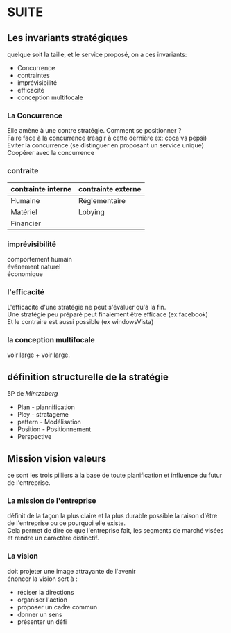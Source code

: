 # SUITE

## Les invariants stratégiques
quelque soit la taille, et le service proposé, on a ces invariants:
- Concurrence
- contraintes
- imprévisibilité
- efficacité
- conception multifocale

### La Concurrence
Elle amène à une contre stratégie. Comment se positionner ?   
Faire face à la concurrence (réagir à cette dernière ex: coca vs pepsi)   
Eviter la concurrence (se distinguer en proposant un service unique)   
Coopérer avec la concurrence

### contraite
| contrainte interne | contrainte externe |
| :------------- | :------------- |
| Humaine | Réglementaire |
| Matériel | Lobying |
| Financier | |

### imprévisibilité
comportement humain   
événement naturel   
économique   

### l'efficacité
L'efficacité d'une stratégie ne peut s'évaluer qu'à la fin.   
Une stratégie peu préparé peut finalement être efficace (ex facebook)   
Et le contraire est aussi possible (ex windowsVista)

### la conception multifocale
voir large + voir large.

## définition structurelle de la stratégie
5P de *Mintzeberg*
- Plan - plannification
- Ploy - stratagème
- pattern - Modélisation
- Position - Positionnement
- Perspective

## Mission vision valeurs
ce sont les trois pilliers à la base de toute planification et influence du futur de l'entreprise.
### La mission de l'entreprise
définit de la façon la plus claire et la plus durable possible la raison d'être de l'entreprise ou ce pourquoi elle existe.   
Cela permet de dire ce que l'entreprise fait, les segments de marché visées et rendre un caractère distinctif.
### La vision
doit projeter une image attrayante de l'avenir   
énoncer la vision sert à :
- réciser la directions
- organiser l'action
- proposer un cadre commun
- donner un sens
- présenter un défi
